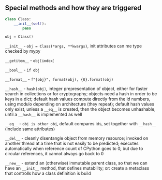 ## Special methods and how they are triggered

```python
class Class:
    __init__(self):
        pass

obj = Class()
```

```__init__``` - ```obj = Class(*args, **kwargs)```, init attributes can me type checked by mypy

```__getitem__``` - ```obj[index]```

```__bool__``` - ```if obj```

```__format__``` - ```f"{obj}", format(obj), {0}.format(obj)```

```__hash__``` - ```hash(obj)```, integer prepresentation of object, either for faster search in collections or for cryptography; objects need a hash in order to be keys in a dict; default hash values compute directly from the id numbers, using modulo depending on architecture (they repeat); default hash values only exist, unless a ```__eq__``` is created, then the object becomes unhashable, until a ```__hash__``` is implemented as well

```__eq__``` - ```obj is other_obj```, default compares ids, set together with ```__hash__``` (include same attributes)

```__del__``` - cleanly disentangle object from memory resource; invoked on another thread at a time that is not easily to be predicted; executes automatically when reference count of CPython goes to 0, but due to circular references, it cannot always go back to 0

```__new__``` - extend an (otherwise) immutable parent class, so that we can have an ```__init__``` method, that defines mutability; or: create a metaclass that controlls how a class definition is build
